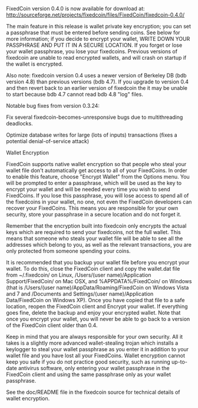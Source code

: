 FixedCoin version 0.4.0 is now available for download at:
http://sourceforge.net/projects/fixedcoin/files/FixedCoin/fixedcoin-0.4.0/

The main feature in this release is wallet private key encryption;
you can set a passphrase that must be entered before sending coins.
See below for more information; if you decide to encrypt your wallet,
WRITE DOWN YOUR PASSPHRASE AND PUT IT IN A SECURE LOCATION. If you
forget or lose your wallet passphrase, you lose your fixedcoins.
Previous versions of fixedcoin are unable to read encrypted wallets,
and will crash on startup if the wallet is encrypted.

Also note: fixedcoin version 0.4 uses a newer version of Berkeley DB
(bdb version 4.8) than previous versions (bdb 4.7). If you upgrade
to version 0.4 and then revert back to an earlier version of fixedcoin
the it may be unable to start because bdb 4.7 cannot read bdb 4.8
"log" files.


Notable bug fixes from version 0.3.24:

Fix several fixedcoin-becomes-unresponsive bugs due to multithreading
deadlocks.

Optimize database writes for large (lots of inputs) transactions
(fixes a potential denial-of-service attack)


Wallet Encryption

FixedCoin supports native wallet encryption so that people who steal your
wallet file don't automatically get access to all of your FixedCoins.
In order to enable this feature, choose "Encrypt Wallet" from the
Options menu.  You will be prompted to enter a passphrase, which
will be used as the key to encrypt your wallet and will be needed
every time you wish to send FixedCoins.  If you lose this passphrase,
you will lose access to spend all of the fixedcoins in your wallet,
no one, not even the FixedCoin developers can recover your FixedCoins.
This means you are responsible for your own security, store your
passphrase in a secure location and do not forget it.

Remember that the encryption built into fixedcoin only encrypts the
actual keys which are required to send your fixedcoins, not the full
wallet.  This means that someone who steals your wallet file will
be able to see all the addresses which belong to you, as well as the
relevant transactions, you are only protected from someone spending
your coins.

It is recommended that you backup your wallet file before you
encrypt your wallet.  To do this, close the FixedCoin client and
copy the wallet.dat file from ~/.fixedcoin/ on Linux, /Users/(user
name)/Application Support/FixedCoin/ on Mac OSX, and %APPDATA%/FixedCoin/
on Windows (that is /Users/(user name)/AppData/Roaming/FixedCoin on
Windows Vista and 7 and /Documents and Settings/(user name)/Application
Data/FixedCoin on Windows XP).  Once you have copied that file to a
safe location, reopen the FixedCoin client and Encrypt your wallet.
If everything goes fine, delete the backup and enjoy your encrypted
wallet.  Note that once you encrypt your wallet, you will never be
able to go back to a version of the FixedCoin client older than 0.4.

Keep in mind that you are always responsible for your own security.
All it takes is a slightly more advanced wallet-stealing trojan which
installs a keylogger to steal your wallet passphrase as you enter it
in addition to your wallet file and you have lost all your FixedCoins.
Wallet encryption cannot keep you safe if you do not practice
good security, such as running up-to-date antivirus software, only
entering your wallet passphrase in the FixedCoin client and using the
same passphrase only as your wallet passphrase.

See the doc/README file in the fixedcoin source for technical details
of wallet encryption.
